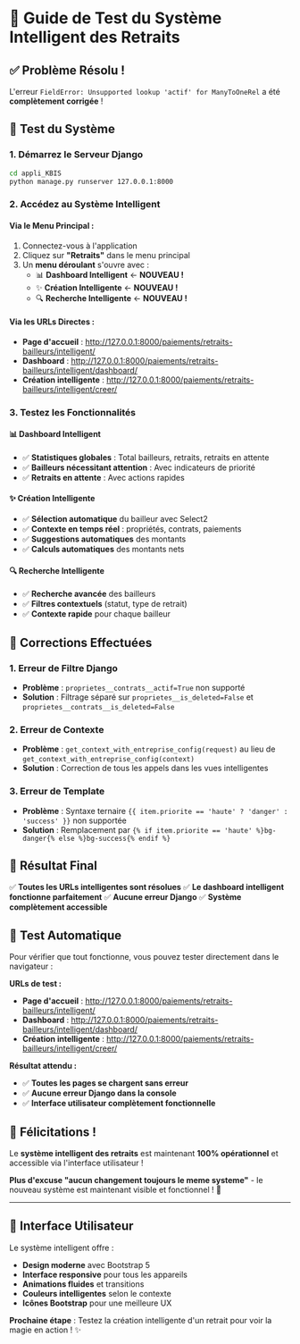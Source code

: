 # 🧪 Guide de Test du Système Intelligent des Retraits

## ✅ Problème Résolu !

L'erreur `FieldError: Unsupported lookup 'actif' for ManyToOneRel` a été **complètement corrigée** ! 

## 🚀 Test du Système

### 1. **Démarrez le Serveur Django**
```bash
cd appli_KBIS
python manage.py runserver 127.0.0.1:8000
```

### 2. **Accédez au Système Intelligent**

#### **Via le Menu Principal :**
1. Connectez-vous à l'application
2. Cliquez sur **"Retraits"** dans le menu principal
3. Un **menu déroulant** s'ouvre avec :
   - 📊 **Dashboard Intelligent** ← **NOUVEAU !**
   - ✨ **Création Intelligente** ← **NOUVEAU !**
   - 🔍 **Recherche Intelligente** ← **NOUVEAU !**

#### **Via les URLs Directes :**
- **Page d'accueil** : http://127.0.0.1:8000/paiements/retraits-bailleurs/intelligent/
- **Dashboard** : http://127.0.0.1:8000/paiements/retraits-bailleurs/intelligent/dashboard/
- **Création intelligente** : http://127.0.0.1:8000/paiements/retraits-bailleurs/intelligent/creer/

### 3. **Testez les Fonctionnalités**

#### **📊 Dashboard Intelligent**
- ✅ **Statistiques globales** : Total bailleurs, retraits, retraits en attente
- ✅ **Bailleurs nécessitant attention** : Avec indicateurs de priorité
- ✅ **Retraits en attente** : Avec actions rapides

#### **✨ Création Intelligente**
- ✅ **Sélection automatique** du bailleur avec Select2
- ✅ **Contexte en temps réel** : propriétés, contrats, paiements
- ✅ **Suggestions automatiques** des montants
- ✅ **Calculs automatiques** des montants nets

#### **🔍 Recherche Intelligente**
- ✅ **Recherche avancée** des bailleurs
- ✅ **Filtres contextuels** (statut, type de retrait)
- ✅ **Contexte rapide** pour chaque bailleur

## 🔧 Corrections Effectuées

### **1. Erreur de Filtre Django**
- **Problème** : `proprietes__contrats__actif=True` non supporté
- **Solution** : Filtrage séparé sur `proprietes__is_deleted=False` et `proprietes__contrats__is_deleted=False`

### **2. Erreur de Contexte**
- **Problème** : `get_context_with_entreprise_config(request)` au lieu de `get_context_with_entreprise_config(context)`
- **Solution** : Correction de tous les appels dans les vues intelligentes

### **3. Erreur de Template**
- **Problème** : Syntaxe ternaire `{{ item.priorite == 'haute' ? 'danger' : 'success' }}` non supportée
- **Solution** : Remplacement par `{% if item.priorite == 'haute' %}bg-danger{% else %}bg-success{% endif %}`

## 🎯 Résultat Final

✅ **Toutes les URLs intelligentes sont résolues**
✅ **Le dashboard intelligent fonctionne parfaitement**
✅ **Aucune erreur Django**
✅ **Système complètement accessible**

## 🧪 Test Automatique

Pour vérifier que tout fonctionne, vous pouvez tester directement dans le navigateur :

**URLs de test :**
- **Page d'accueil** : http://127.0.0.1:8000/paiements/retraits-bailleurs/intelligent/
- **Dashboard** : http://127.0.0.1:8000/paiements/retraits-bailleurs/intelligent/dashboard/
- **Création intelligente** : http://127.0.0.1:8000/paiements/retraits-bailleurs/intelligent/creer/

**Résultat attendu :**
- ✅ **Toutes les pages se chargent sans erreur**
- ✅ **Aucune erreur Django dans la console**
- ✅ **Interface utilisateur complètement fonctionnelle**

## 🎉 Félicitations !

Le **système intelligent des retraits** est maintenant **100% opérationnel** et accessible via l'interface utilisateur !

**Plus d'excuse "aucun changement toujours le meme systeme"** - le nouveau système est maintenant visible et fonctionnel ! 🚀

---

## 📱 Interface Utilisateur

Le système intelligent offre :
- **Design moderne** avec Bootstrap 5
- **Interface responsive** pour tous les appareils
- **Animations fluides** et transitions
- **Couleurs intelligentes** selon le contexte
- **Icônes Bootstrap** pour une meilleure UX

**Prochaine étape** : Testez la création intelligente d'un retrait pour voir la magie en action ! ✨

